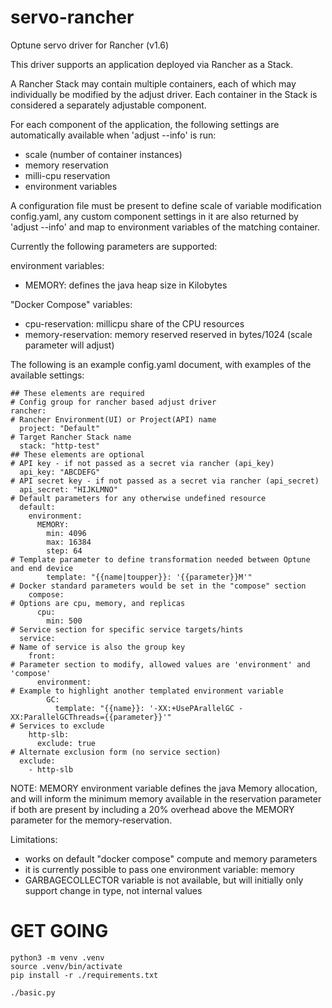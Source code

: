 # servo-rancher
Optune servo driver for Rancher (v1.6)

This driver supports an application deployed via Rancher as a Stack.

A Rancher Stack may contain multiple containers, each of which may individually be modified by the adjust driver.
Each container in the Stack is considered a separately adjustable component.

For each component of the application, the following settings are automatically available when 'adjust --info' is run:
* scale (number of container instances)
* memory reservation
* milli-cpu reservation
* environment variables

A configuration file must be present to define scale of variable modification config.yaml, any custom component settings in it are also returned by 'adjust --info' and map to environment variables of the matching container.

Currently the following parameters are supported:

environment variables:
* MEMORY: defines the java heap size in Kilobytes

"Docker Compose" variables:
* cpu-reservation: millicpu share of the CPU resources
* memory-reservation: memory reserved reserved in bytes/1024 (scale parameter will adjust)

The following is an example config.yaml document, with examples of the available settings:
```
## These elements are required
# Config group for rancher based adjust driver
rancher:
# Rancher Environment(UI) or Project(API) name
  project: "Default"
# Target Rancher Stack name
  stack: "http-test"
## These elements are optional
# API key - if not passed as a secret via rancher (api_key)
  api_key: "ABCDEFG"
# API secret key - if not passed as a secret via rancher (api_secret)
  api_secret: "HIJKLMNO"
# Default parameters for any otherwise undefined resource
  default:
    environment:
      MEMORY:
        min: 4096
        max: 16384
        step: 64
# Template parameter to define transformation needed between Optune and end device
        template: "{{name|toupper}}: '{{parameter}}M'"
# Docker standard parameters would be set in the "compose" section
    compose:
# Options are cpu, memory, and replicas
      cpu:
        min: 500
# Service section for specific service targets/hints
  service:
# Name of service is also the group key
    front:
# Parameter section to modify, allowed values are 'environment' and 'compose'
      environment:
# Example to highlight another templated environment variable
        GC:
          template: "{{name}}: '-XX:+UsePArallelGC -XX:ParallelGCThreads={{parameter}}'"
# Services to exclude
    http-slb:
      exclude: true
# Alternate exclusion form (no service section)
  exclude:
    - http-slb
```

NOTE: MEMORY environment variable defines the java Memory allocation, and will inform the minimum memory available in the reservation parameter if both are present by including a 20% overhead above the MEMORY parameter for the memory-reservation.

Limitations:
- works on default "docker compose" compute and memory parameters
- it is currently possible to pass one environment variable: memory
- GARBAGECOLLECTOR variable is not available, but will initially only support change in type, not internal values

# GET GOING
```
python3 -m venv .venv
source .venv/bin/activate
pip install -r ./requirements.txt

./basic.py
